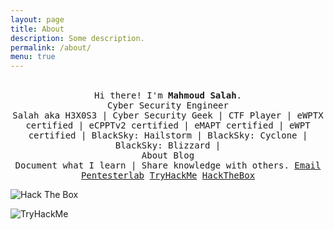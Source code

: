 ```yaml
---
layout: page
title: About
description: Some description.
permalink: /about/
menu: true
---
```


<p align="center">
  <br>
  <samp>
    Hi there! I'm <b><a rel="nofollow noopener noreferrer" target="_blank" >Mahmoud Salah</a></b>.
    <br>Cyber Security Engineer<br>
    <a > Salah aka H3X0S3 </a> <a> | </a> <a> Cyber Security Geek </a> <a> | </a> <a> CTF Player </a> <a> | </a> <a> eWPTX certified </a> <a> | </a> <a> eCPPTv2 certified </a> | <a> eMAPT certified</a> <a> | </a> <a> eWPT certified </a> <a> | </a> <a>  BlackSky: Hailstorm </a> <a> | </a> <a> BlackSky: Cyclone </a> <a> | </a> <a> BlackSky: Blizzard </a> <a> | </a>
    <br>About Blog<br>
    <a>Document what I learn</a>
    <a> | </a>
    <a>Share knowledge with others.</a>
    <a href="mailto:H3X0S34BugBounty@protonmail.com">Email</a>
    <a href="https://pentesterlab.com/profile/H3X0S3">Pentesterlab</a>
    <a href="https://tryhackme.com/p/H3X0S3">TryHackMe</a>
    <a href="https://app.hackthebox.com/profile/203307"> HackTheBox</a>


</samp>

</p>
<p>
 <img src="http://www.hackthebox.eu/badge/image/203307" alt="Hack The Box"> 
</p>
<p>
 <img src="https://tryhackme-badges.s3.amazonaws.com/H3X0S3.png" alt="TryHackMe">
</p>
